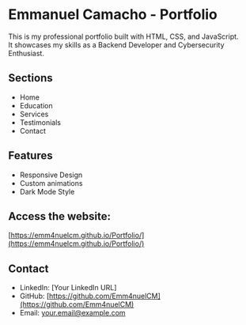 # Emmanuel Camacho - Portfolio

This is my professional portfolio built with HTML, CSS, and JavaScript.  
It showcases my skills as a Backend Developer and Cybersecurity Enthusiast.

## Sections
- Home
- Education
- Services
- Testimonials
- Contact

## Features
- Responsive Design
- Custom animations
- Dark Mode Style

## Access the website:
[https://emm4nuelcm.github.io/Portfolio/](https://emm4nuelcm.github.io/Portfolio/)

## Contact
- LinkedIn: [Your LinkedIn URL]
- GitHub: [https://github.com/Emm4nuelCM](https://github.com/Emm4nuelCM)
- Email: your.email@example.com
